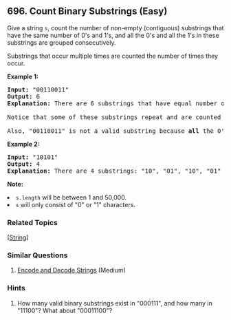 <!--|This file generated by command(leetcode description); DO NOT EDIT.    |-->
<!--+----------------------------------------------------------------------+-->
<!--|@author    Openset <openset.wang@gmail.com>                           |-->
<!--|@link      https://github.com/openset                                 |-->
<!--|@home      https://github.com/openset/leetcode                        |-->
<!--+----------------------------------------------------------------------+-->

## 696. Count Binary Substrings (Easy)

<p>Give a string <code>s</code>, count the number of non-empty (contiguous) substrings that have the same number of 0's and 1's, and all the 0's and all the 1's in these substrings are grouped consecutively. 
</p>
<p>Substrings that occur multiple times are counted the number of times they occur.</p>

<p><b>Example 1:</b><br />
<pre>
<b>Input:</b> "00110011"
<b>Output:</b> 6
<b>Explanation:</b> There are 6 substrings that have equal number of consecutive 1's and 0's: "0011", "01", "1100", "10", "0011", and "01".
<br>Notice that some of these substrings repeat and are counted the number of times they occur.
<br>Also, "00110011" is not a valid substring because <b>all</b> the 0's (and 1's) are not grouped together.
</pre>
</p>

<p><b>Example 2:</b><br />
<pre>
<b>Input:</b> "10101"
<b>Output:</b> 4
<b>Explanation:</b> There are 4 substrings: "10", "01", "10", "01" that have equal number of consecutive 1's and 0's.
</pre>
</p>

<p><b>Note:</b>
<li><code>s.length</code> will be between 1 and 50,000.</li>
<li><code>s</code> will only consist of "0" or "1" characters.</li>
</p>

### Related Topics
  [[String](https://github.com/openset/leetcode/tree/master/tag/string/README.md)]

### Similar Questions
  1. [Encode and Decode Strings](https://github.com/openset/leetcode/tree/master/problems/encode-and-decode-strings) (Medium)

### Hints
  1. How many valid binary substrings exist in "000111", and how many in "11100"?  What about "00011100"?
